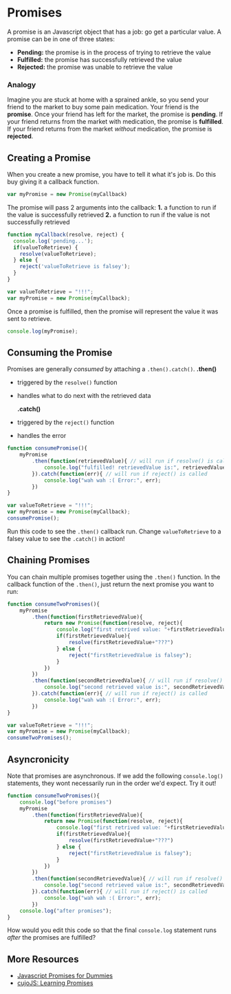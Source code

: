 # Promises

A promise is an Javascript object that has a job: go get a particular value. A promise can be in one of three states:

* **Pending:** the promise is in the process of trying to retrieve the value
* **Fulfilled:** the promise has successfully retrieved the value
* **Rejected:** the promise was unable to retrieve the value

### Analogy

Imagine you are stuck at home with a sprained ankle, so you send your friend to the market to buy some pain medication. Your friend is the **promise**. Once your friend has left for the market, the promise is **pending**. If your friend returns from the market with medication, the promise is **fulfilled**. If your friend returns from the market _without_ medication, the promise is **rejected**.

## Creating a Promise

When you create a new promise, you have to tell it what it's job is. Do this buy giving it a callback function.

```javascript
var myPromise = new Promise(myCallback)
```

The promise will pass 2 arguments into the callback: **1.** a function to run if the value is successfully retrieved **2.** a function to run if the value is not successfully retrieved

```javascript
function myCallback(resolve, reject) {
  console.log('pending...');
  if(valueToRetrieve) {
    resolve(valueToRetrieve);
  } else {
    reject('valueToRetrieve is falsey');
  }
}

var valueToRetrieve = "!!!";
var myPromise = new Promise(myCallback);
```

Once a promise is fulfilled, then the promise will represent the value it was sent to retrieve.

```javascript
console.log(myPromise);
```

## Consuming the Promise

Promises are generally _consumed_ by attaching a `.then().catch()`. **.then\(\)**

* triggered by the `resolve()` function
* handles what to do next with the retrieved data

  **.catch\(\)**

* triggered by the `reject()` function
* handles the error

```javascript
function consumePromise(){
    myPromise
        .then(function(retrievedValue){ // will run if resolve() is called
            console.log("fulfilled! retrievedValue is:", retrievedValue);
        }).catch(function(err){ // will run if reject() is called
            console.log("wah wah :( Error:", err);
        })
}

var valueToRetrieve = "!!!";
var myPromise = new Promise(myCallback);
consumePromise();
```

Run this code to see the `.then()` callback run. Change `valueToRetrieve` to a falsey value to see the `.catch()` in action!

## Chaining Promises

You can chain multiple promises together using the `.then()` function. In the callback function of the `.then()`, just return the next promise you want to run:

```javascript
function consumeTwoPromises(){
    myPromise
        .then(function(firstRetrievedValue){
            return new Promise(function(resolve, reject){
                console.log("first retrived value: "+firstRetrievedValue);
                if(firstRetrievedValue){
                    resolve(firstRetrievedValue+"???")
                } else {
                    reject("firstRetrievedValue is falsey");
                }
            })
        })
        .then(function(secondRetrievedValue){ // will run if resolve() is called
            console.log("second retrieved value is:", secondRetrievedValue);
        }).catch(function(err){ // will run if reject() is called
            console.log("wah wah :( Error:", err);
        })
}

var valueToRetrieve = "!!!";
var myPromise = new Promise(myCallback);
consumeTwoPromises();
```

## Asyncronicity

Note that promises are asynchronous. If we add the following `console.log()` statements, they wont necessarily run in the order we'd expect. Try it out!

```javascript
function consumeTwoPromises(){
    console.log("before promises")
    myPromise
        .then(function(firstRetrievedValue){
            return new Promise(function(resolve, reject){
                console.log("first retrived value: "+firstRetrievedValue);
                if(firstRetrievedValue){
                    resolve(firstRetrievedValue+"???")
                } else {
                    reject("firstRetrievedValue is falsey");
                }
            })
        })
        .then(function(secondRetrievedValue){ // will run if resolve() is called
            console.log("second retrieved value is:", secondRetrievedValue);
        }).catch(function(err){ // will run if reject() is called
            console.log("wah wah :( Error:", err);
        })
    console.log("after promises");
}
```

How would you edit this code so that the final `console.log` statement runs _after_ the promises are fulfilled?

## More Resources

* [Javascript Promises for Dummies](https://scotch.io/tutorials/javascript-promises-for-dummies)
* [cujoJS: Learning Promises](http://know.cujojs.com/tutorials/promises/)

